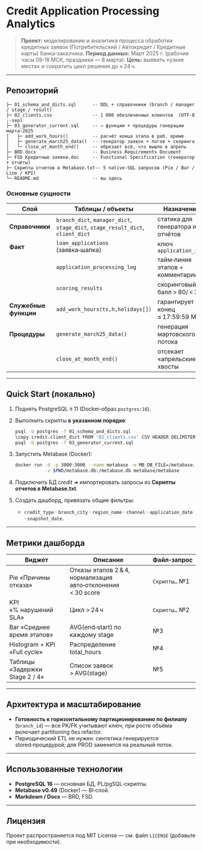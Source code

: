 # Credit Application Processing Analytics

> **Проект:** моделирование и аналитика процесса обработки кредитных заявок (Потребительский / Автокредит / Кредитные карты) банка‑заказчика.
> **Период данных:** Март 2025 г. (рабочие часы 09‑18 МСК, праздники — 8 марта).
> **Цель:** выявить «узкие места» и сократить цикл решения до ≤ 24 ч.

---

## Репозиторий

```
├─ 01_schema_and_dicts.sql      -- DDL + справочники (branch / manager / stage / result)
├─ 02_clients.csv               -- 1 000 обезличенных клиентов  (UTF‑8 ;‑sep)
├─ 03_generator_current.sql     -- → функции + процедуры генерации марта‑2025
│   ├─ add_work_hours()         -- расчёт конца этапа в раб. время
│   ├─ generate_march25_data()  -- генератор заявок + логов + скоринга
│   └─ close_at_month_end()     -- обрезает всё, что вышло в апрель
├─ BRD.docx                     -- Business Requirements Document
├─ FSD Кредитные заявки.doc     -- Functional Specification (генератор + отчёты)
├─ Скрипты отчетов в Metabase.txt-- 5 native‑SQL запросов (Pie / Bar / Line / KPI)
└─ README.md                    -- вы здесь
```

### Основные сущности

| Слой                  | Таблицы / объекты                                                               | Назначение                        |
| --------------------- | ------------------------------------------------------------------------------- | --------------------------------- |
| **Справочники**       | `branch_dict`, `manager_dict`, `stage_dict`, `stage_result_dict`, `client_dict` | статика для генератора и отчётов  |
| **Факт**              | `loan_applications` (заявка‑шапка)                                              | ключ `application_id`             |
|                       | `application_processing_log`                                                    | тайм‑линия этапов + комментарии   |
|                       | `scoring_results`                                                               | скоринговый балл > 80/ < 30       |
| **Служебные функции** | `add_work_hours(ts,h,holidays[])`                                               | гарантирует конец ≤ 17:59:59 М‑Пт |
| **Процедуры**         | `generate_march25_data()`                                                       | генерация мартовского потока      |
|                       | `close_at_month_end()`                                                          | отсекает «апрельские» хвосты      |

---

## Quick Start (локально)

1. Поднять PostgreSQL ≥ 11 (Docker‑образ `postgres:16`).
2. Выполнить скрипты **в указанном порядке**:

   ```bash
   psql -U postgres -f 01_schema_and_dicts.sql
   \copy credit.client_dict FROM '02_clients.csv' CSV HEADER DELIMITER ';'
   psql -U postgres -f 03_generator_current.sql
   ```
3. Запустить Metabase (Docker):

   ```bash
   docker run -d -p 3000:3000 --name metabase -e MB_DB_FILE=/metabase.db \
              -v $PWD/metabase.db:/metabase.db metabase/metabase
   ```
4. Подключить БД *credit* ➜ импортировать запросы из **Скрипты отчетов в Metabase.txt**.
5. Создать дашборд, привязать общие фильтры:

   * `credit_type` · `branch_city` · `region_name` · `channel` · `application_date` · `snapshot_date`.

---

## Метрики дашборда

| Виджет                         | Описание                                                     | Файл‑запрос   |
| ------------------------------ | ------------------------------------------------------------ | ------------- |
| Pie «Причины отказа»           | Отказы этапов 2 & 4, нормализация авто‑отклонения < 30 score | `Скрипты…` №1 |
| KPI «% нарушений SLA»          | Цикл > 24 ч                                                  | `Скрипты…` №2 |
| Bar «Среднее время этапов»     | AVG(end‑start) по каждому stage                              | №3            |
| Histogram + KPI «Full cycle»   | Распределение total\_hours                                   | №4            |
| Таблицы «Задержки Stage 2 / 4» | Список заявок > AVG(stage)                                   | №5            |

---

## Архитектура и масштабирование

* **Готовность к горизонтальному партиционированию по филиалу** (`branch_id`) — все PK/FK учитывают ключ; при росте объёма включает partitioning без refactor.
* Периодический ETL не нужен: синтетика генерируется stored‑процедурой; для PROD заменится на реальный поток.

---

## Использованные технологии

* **PostgreSQL 16** — основная БД, PL/pgSQL‑скрипты.
* **Metabase v0.49** (Docker) — BI‑слой.
* **Markdown / Docx** — BRD, FSD.

---

## Лицензия

Проект распространяется под MIT License — см. файл `LICENSE` (добавьте при необходимости).
